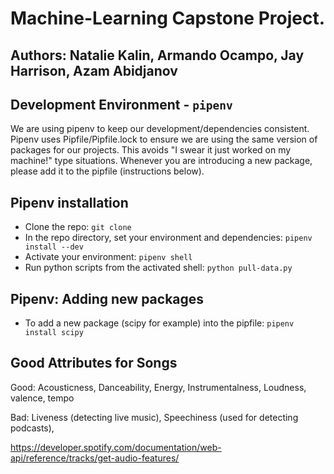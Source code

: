 # Machine-Learning Capstone Project.

## Authors: Natalie Kalin, Armando Ocampo, Jay Harrison, Azam Abidjanov

## Development Environment - `pipenv`
We are using pipenv to keep our development/dependencies consistent.
Pipenv uses Pipfile/Pipfile.lock to ensure we are using the same version
of packages for our projects. This avoids "I swear it just worked on my machine!" type situations.
Whenever you are introducing a new package, please add it to the pipfile (instructions below).

## Pipenv installation
+ Clone the repo: `git clone`
+ In the repo directory, set your environment and dependencies: `pipenv install --dev`
+ Activate your environment: `pipenv shell`
+ Run python scripts from the activated shell: `python pull-data.py`

## Pipenv: Adding new packages
+ To add a new package (scipy for example) into the pipfile: `pipenv install scipy`

## Good Attributes for Songs

Good: Acousticness, Danceability, Energy, Instrumentalness, Loudness, valence, tempo

Bad: Liveness (detecting live music), Speechiness (used for detecting podcasts), 

https://developer.spotify.com/documentation/web-api/reference/tracks/get-audio-features/

